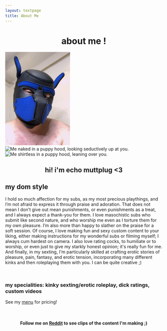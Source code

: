 ```yaml
---
layout: textpage
title: About Me
---
```


<h1 style="text-align: center;"> about me !</h1>

<!-- PHOTO GOES HERE -->
<div class="inlineHeader">
    <div class="cell">
        <img src="/assets/images/me1.png" alt="Me shirtless in a puppy hood, smiling." style="height: 300px;">
    </div>
    <div class="cell">
        <img src="/assets/images/me2.png" alt="Me naked in a puppy hood, looking seductively up at you." style="height: 300px;">
    </div>
    <div class="cell">
        <img src="/assets/images/me3.png" alt="Me shirtless in a puppy hood, leaning over you." style="height: 300px;">
    </div>
</div>

<h2 style="text-align: center;">hi! i'm echo muttplug <3</h2>


## my dom style

I hold so much affection for my subs, as my most precious playthings, and I’m not afraid to express it through 
praise and adoration. That does not mean I don’t give out mean punishments, or even punishments as a treat, 
and I always expect a thank-you for them. I love masochistic subs who submit like second nature, and who worship me 
even as I torture them for my own pleasure. I’m also more than happy to slather on the praise for a soft 
session. Of course, I love making fun and sexy custom content to your liking, either making instructions for 
my wonderful subs or filming myself; I always cum hardest on camera. I also love rating cocks, to humiliate 
or to worship, or even just to give my starkly honest opinion; it's 
really fun for me. And finally, in my sexting, I'm particularly skilled at crafting erotic stories of 
pleasure, pain, fantasy, and erotic tension, incorporating many different kinks and then roleplaying them with 
you. I can be quite creative ;) 

<br>

### my specialities: kinky sexting/erotic roleplay, dick ratings, custom videos

See my [menu](/pages/menu.html) for pricing!


<br>

<h4 style="text-align: center;">Follow me on <a href="https://www.reddit.com/user/echo-muttplug">Reddit</a> to see clips of the content I'm making ;)</h4>
